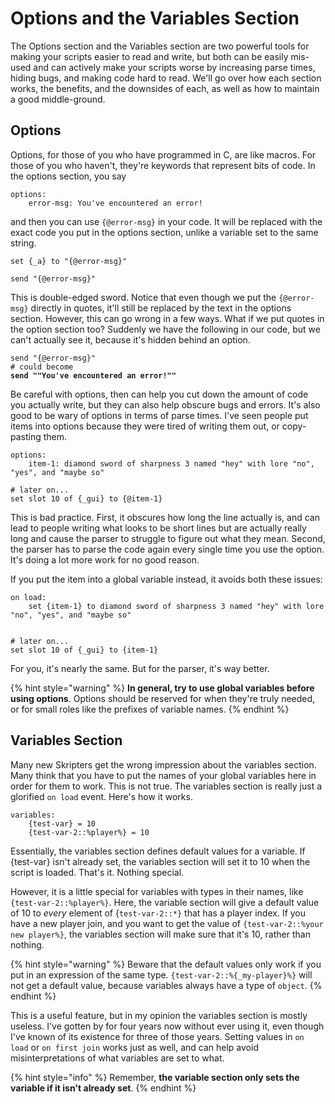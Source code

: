 # Options and the Variables Section

The Options section and the Variables section are two powerful tools for making your scripts easier to read and write, but both can be easily mis-used and can actively make your scripts worse by increasing parse times, hiding bugs, and making code hard to read. We'll go over how each section works, the benefits, and the downsides of each, as well as how to maintain a good middle-ground.

## Options

Options, for those of you who have programmed in C, are like macros. For those of you who haven't, they're keywords that represent bits of code. In the options section, you say

```applescript
options:
    error-msg: You've encountered an error!
```

and then you can use `{@error-msg}` in your code. It will be replaced with the exact code you put in the options section, unlike a variable set to the same string.

```applescript
set {_a} to "{@error-msg}"

send "{@error-msg}"
```

This is double-edged sword. Notice that even though we put the `{@error-msg}` directly in quotes, it'll still be replaced by the text in the options section. However, this can go wrong in a few ways. What if we put quotes in the option section too? Suddenly we have the following in our code, but we can't actually see it, because it's hidden behind an option.

<pre class="language-bash"><code class="lang-bash">send "{@error-msg}"
# could become
<strong>send ""You've encountered an error!""
</strong></code></pre>

Be careful with options, then can help you cut down the amount of code you actually write, but they can also help obscure bugs and errors. It's also good to be wary of options in terms of parse times. I've seen people put items into options because they were tired of writing them out, or copy-pasting them.

```applescript
options:
    item-1: diamond sword of sharpness 3 named "hey" with lore "no", "yes", and "maybe so" 
    
# later on...
set slot 10 of {_gui} to {@item-1}
```

This is bad practice. First, it obscures how long the line actually is, and can lead to people writing what looks to be short lines but are actually really long and cause the parser to struggle to figure out what they mean. Second, the parser has to parse the code again every single time you use the option. It's doing a lot more work for no good reason.

If you put the item into a global variable instead, it avoids both these issues:

```applescript
on load:
    set {item-1} to diamond sword of sharpness 3 named "hey" with lore "no", "yes", and "maybe so"
    
 
# later on...
set slot 10 of {_gui} to {item-1} 
```

For you, it's nearly the same. But for the parser, it's way better.&#x20;

{% hint style="warning" %}
**In general, try to use global variables before using options**. Options should be reserved for when they're truly needed, or for small roles like the prefixes of variable names.
{% endhint %}

## Variables Section

Many new Skripters get the wrong impression about the variables section. Many think that you have to put the names of your global variables here in order for them to work. This is not true. The variables section is really just a glorified `on load` event. Here's how it works.

```applescript
variables:
    {test-var} = 10
    {test-var-2::%player%} = 10
```

Essentially, the variables section defines default values for a variable. If {test-var} isn't already set, the variables section will set it to 10 when the script is loaded. That's it. Nothing special.

However, it is a little special for variables with types in their names, like `{test-var-2::%player%}`. Here, the variable section will give a default value of 10 to _every_ element of {`test-var-2::*}` that has a player index. If you have a new player join, and you want to get the value of `{test-var-2::%your new player%}`, the variables section will make sure that it's 10, rather than nothing.

{% hint style="warning" %}
Beware that the default values only work if you put in an expression of the same type. `{test-var-2::%{_my-player}%}` will not get a default value, because variables always have a type of `object`.
{% endhint %}

This is a useful feature, but in my opinion the variables section is mostly useless. I've gotten by for four years now without ever using it, even though I've known of its existence for three of those years. Setting values in `on load` or `on first join` works just as well, and can help avoid misinterpretations of what variables are set to what.&#x20;

{% hint style="info" %}
Remember, **the variable section only sets the variable if it isn't already set**.
{% endhint %}
